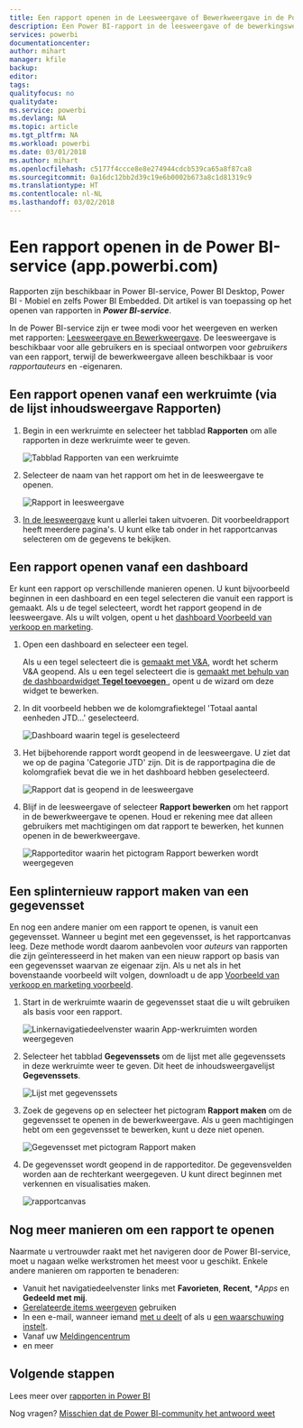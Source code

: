 ```yaml
---
title: Een rapport openen in de Leesweergave of Bewerkweergave in de Power BI-service
description: Een Power BI-rapport in de leesweergave of de bewerkingsweergave openen
services: powerbi
documentationcenter: 
author: mihart
manager: kfile
backup: 
editor: 
tags: 
qualityfocus: no
qualitydate: 
ms.service: powerbi
ms.devlang: NA
ms.topic: article
ms.tgt_pltfrm: NA
ms.workload: powerbi
ms.date: 03/01/2018
ms.author: mihart
ms.openlocfilehash: c5177f4ccce8e8e274944cdcb539ca65a8f87ca8
ms.sourcegitcommit: 0a16dc12bb2d39c19e6b0002b673a8c1d81319c9
ms.translationtype: HT
ms.contentlocale: nl-NL
ms.lasthandoff: 03/02/2018
---
```

# <a name="open-a-report-in-power-bi-service-apppowerbicom"></a>Een rapport openen in de Power BI-service (app.powerbi.com)
Rapporten zijn beschikbaar in Power BI-service, Power BI Desktop, Power BI - Mobiel en zelfs Power BI Embedded. Dit artikel is van toepassing op het openen van rapporten in ***Power BI-service***.

In de Power BI-service zijn er twee modi voor het weergeven en werken met rapporten: [Leesweergave en Bewerkweergave](service-reading-view-and-editing-view.md). De leesweergave is beschikbaar voor alle gebruikers en is speciaal ontworpen voor *gebruikers* van een rapport, terwijl de bewerkweergave alleen beschikbaar is voor *rapportauteurs* en -eigenaren. 

## <a name="open-a-report-from-a-workspace-via-the-reports-content-view-list"></a>Een rapport openen vanaf een werkruimte (via de lijst inhoudsweergave **Rapporten**)

1. Begin in een werkruimte en selecteer het tabblad **Rapporten** om alle rapporten in deze werkruimte weer te geven.  
   
   ![Tabblad Rapporten van een werkruimte](media/service-report-open/power-bi-open-report.png)
2. Selecteer de naam van het rapport om het in de leesweergave te openen.  
   
    ![Rapport in leesweergave](media/service-report-open/power-bi-reading-view.png)
3. [In de leesweergave](service-reading-view-and-editing-view.md) kunt u allerlei taken uitvoeren.  Dit voorbeeldrapport heeft meerdere pagina's. U kunt elke tab onder in het rapportcanvas selecteren om de gegevens te bekijken. 

## <a name="open-a-report-from-a-dashboard"></a>Een rapport openen vanaf een dashboard
Er kunt een rapport op verschillende manieren openen. U kunt bijvoorbeeld beginnen in een dashboard en een tegel selecteren die vanuit een rapport is gemaakt.  Als u de tegel selecteert, wordt het rapport geopend in de leesweergave. Als u wilt volgen, opent u het [dashboard Voorbeeld van verkoop en marketing](sample-datasets.md).

1. Open een dashboard en selecteer een tegel.

   Als u een tegel selecteert die is [gemaakt met V&A](service-dashboard-pin-tile-from-q-and-a.md), wordt het scherm V&A geopend. Als u een tegel selecteert die is [gemaakt met behulp van de dashboardwidget **Tegel toevoegen** ](service-dashboard-add-widget.md), opent u de wizard om deze widget te bewerken.  

2.  In dit voorbeeld hebben we de kolomgrafiektegel 'Totaal aantal eenheden JTD...' geselecteerd.

    ![Dashboard waarin tegel is geselecteerd](media/service-report-open/power-bi-dashboard.png)

3.  Het bijbehorende rapport wordt geopend in de leesweergave. U ziet dat we op de pagina 'Categorie JTD' zijn. Dit is de rapportpagina die de kolomgrafiek bevat die we in het dashboard hebben geselecteerd.

    ![Rapport dat is geopend in de leesweergave](media/service-report-open/power-bi-report.png)

4. Blijf in de leesweergave of selecteer **Rapport bewerken** om het rapport in de bewerkweergave te openen. Houd er rekening mee dat alleen gebruikers met machtigingen om dat rapport te bewerken, het kunnen openen in de bewerkweergave.

    ![Rapporteditor waarin het pictogram Rapport bewerken wordt weergegeven](media/service-report-open/power-bi-edit-report.png)

## <a name="create-a-brand-new-report-from-a-dataset"></a>Een splinternieuw rapport maken van een gegevensset
En nog een andere manier om een rapport te openen, is vanuit een gegevensset. Wanneer u begint met een gegevensset, is het rapportcanvas leeg. Deze methode wordt daarom aanbevolen voor *auteurs* van rapporten die zijn geïnteresseerd in het maken van een nieuw rapport op basis van een gegevensset waarvan ze eigenaar zijn. Als u net als in het bovenstaande voorbeeld wilt volgen, downloadt u de app [Voorbeeld van verkoop en marketing voorbeeld](sample-datasets.md).

1. Start in de werkruimte waarin de gegevensset staat die u wilt gebruiken als basis voor een rapport.

   ![Linkernavigatiedeelvenster waarin App-werkruimten worden weergegeven](media/service-report-open/power-bi-workspace.png)

2. Selecteer het tabblad **Gegevenssets** om de lijst met alle gegevenssets in deze werkruimte weer te geven. Dit heet de inhoudsweergavelijst **Gegevenssets**.
   
   ![Lijst met gegevenssets](media/service-report-open/power-bi-dataset.png)

1. Zoek de gegevens op en selecteer het pictogram **Rapport maken** om de gegevensset te openen in de bewerkweergave. Als u geen machtigingen hebt om een gegevensset te bewerken, kunt u deze niet openen. 
   
    ![Gegevensset met pictogram Rapport maken](media/service-report-open/power-bi-create-report.png)

3. De gegevensset wordt geopend in de rapporteditor. De gegevensvelden worden aan de rechterkant weergegeven. U kunt direct beginnen met verkennen en visualisaties maken. 

   ![rapportcanvas](media/service-report-open/power-bi-blank-canvas.png)

##  <a name="still-more-ways-to-open-a-report"></a>Nog meer manieren om een rapport te openen
Naarmate u vertrouwder raakt met het navigeren door de Power BI-service, moet u nagaan welke werkstromen het meest voor u geschikt. Enkele andere manieren om rapporten te benaderen:
- Vanuit het navigatiedeelvenster links met **Favorieten**, **Recent**, **Apps* en **Gedeeld met mij**. 
- [Gerelateerde items weergeven](service-related-content.md) gebruiken
- In een e-mail, wanneer iemand [met u deelt](service-share-reports.md) of als u [een waarschuwing instelt](service-set-data-alerts.md).    
- Vanaf uw [Meldingencentrum](service-notification-center.md)    
- en meer

## <a name="next-steps"></a>Volgende stappen
Lees meer over [rapporten in Power BI](service-reports.md)

Nog vragen? [Misschien dat de Power BI-community het antwoord weet](http://community.powerbi.com/)  


